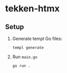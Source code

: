 # tekken-htmx

## Setup
1. Generate templ Go files:
    ```shell
    templ generate
    ```
2. Run `main.go`
   ```shell
   go run .
   ```

